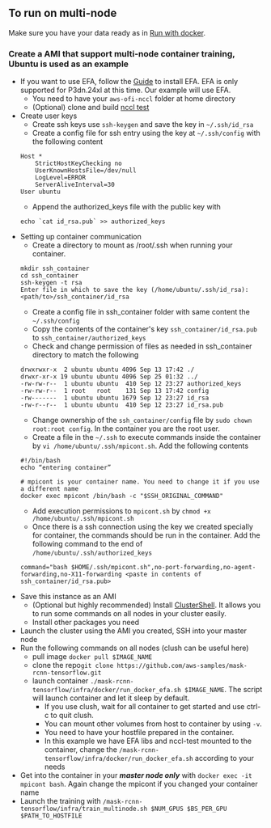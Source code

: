 ## To run on multi-node
Make sure you have your data ready as in [Run with docker](https://github.com/aws-samples/mask-rcnn-tensorflow/blob/master/infra/docker/docker.md#using-docker "Run with docker").
### Create a AMI that support multi-node container training, Ubuntu is used as an example
- If you want to use EFA, follow the [Guide](https://docs.aws.amazon.com/AWSEC2/latest/UserGuide/efa-start.html) to install EFA. EFA is only supported for P3dn.24xl at this time. Our example will use EFA.
  - You need to have your `aws-ofi-nccl` folder at home directory
  - (Optional) clone and build [nccl test](https://github.com/NVIDIA/nccl-tests)
- Create user keys
  - Create ssh keys use `ssh-keygen` and save the key in `~/.ssh/id_rsa`
  - Create a config file for ssh entry using the key at `~/.ssh/config` with the following content
  ```
  Host *
      StrictHostKeyChecking no
      UserKnownHostsFile=/dev/null
      LogLevel=ERROR
      ServerAliveInterval=30
  User ubuntu
  ```
  - Append​ the authorized_keys file with the public key with
  ```
  echo `cat id_rsa.pub` >> authorized_keys
  ```
- Setting up container communication
  - Create a directory to mount as /root/.ssh when running your container.
  ```
  mkdir ssh_container
  cd ssh_container
  ssh-keygen -t rsa
  Enter file in which to save the key (/home/ubuntu/.ssh/id_rsa):
  <path/to>/ssh_container/id_rsa
  ```
  - Create a config file in ssh_container folder with same content the `~/.ssh/config`
  - Copy the contents of the container's key `ssh_container/id_rsa.pub` to `ssh_container/authorized_keys`
  - Check and change permission of files as needed in ssh_container directory to match the following
  ```
  drwxrwxr-x  2 ubuntu ubuntu 4096 Sep 13 17:42 ./
  drwxr-xr-x 19 ubuntu ubuntu 4096 Sep 25 01:32 ../
  -rw-rw-r--  1 ubuntu ubuntu  410 Sep 12 23:27 authorized_keys
  -rw-rw-r--  1 root   root    131 Sep 13 17:42 config
  -rw-------  1 ubuntu ubuntu 1679 Sep 12 23:27 id_rsa
  -rw-r--r--  1 ubuntu ubuntu  410 Sep 12 23:27 id_rsa.pub
  ```
  - Change ownership of the `ssh_container/config` file by `sudo chown root:root config`. In the container you are the root user.
  - Create a file in the `~/.ssh` to execute commands inside the container by `vi /home/ubuntu/.ssh/mpicont.sh`. Add the following contents
  ```
  #!/bin/bash
  echo “entering container”

  # mpicont is your container name. You need to change it if you use a different name
  docker exec mpicont /bin/bash -c "$SSH_ORIGINAL_COMMAND"
  ```
  - Add execution permissions to `mpicont.sh` by `chmod +x /home/ubuntu/.ssh/mpicont.sh`
  - Once there is a ssh connection using the key we created specially for container, the commands should be run in the container. Add the following command to the end of `/home/ubuntu/.ssh/authorized_keys`
  ```
  command="bash $HOME/.ssh/mpicont.sh",no-port-forwarding,no-agent-forwarding,no-X11-forwarding <paste in contents of ssh_container/id_rsa.pub>
  ```
- Save this instance as an AMI
  - (Optional but highly recommended) Install [ClusterShell](https://clustershell.readthedocs.io/en/latest/index.html). It allows you to run some commands on all nodes in your cluster easily.
  - Install other packages you need
- Launch the cluster using the AMI you created, SSH into your master node
- Run the following commands on all nodes (clush can be useful here)
  - pull image `docker pull $IMAGE_NAME`
  - clone the repo`git clone https://github.com/aws-samples/mask-rcnn-tensorflow.git`
  - launch container `./mask-rcnn-tensorflow/infra/docker/run_docker_efa.sh $IMAGE_NAME`. The script will launch container and let it sleep by default.
    - If you use clush, wait for all container to get started and use ctrl-c to quit clush.
    - You can mount other volumes from host to container by using `-v`.
    - You need to have your hostfile prepared in the container.
    - In this example we have EFA libs and nccl-test mounted to the container, change the `/mask-rcnn-tensorflow/infra/docker/run_docker_efa.sh` according to your needs
- Get into the container in your ***master node only*** with `docker exec -it mpicont bash`. Again change the mpicont if you changed your container name
- Launch the training with `/mask-rcnn-tensorflow/infra/train_multinode.sh $NUM_GPUS $BS_PER_GPU $PATH_TO_HOSTFILE`

